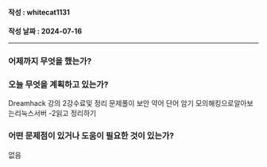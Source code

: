 #### 작성 : whitecat1131
**작성 날짜 : 2024-07-16**

---
### 어제까지 무엇을 했는가?

 
### 오늘 무엇을 계획하고 있는가?
Dreamhack 강의 2강수료및 정리 문제풀이
보안 약어 단어 암기
모의해킹으로알아보는리눅스서버 -2읽고 정리하기
### 어떤 문제점이 있거나 도움이 필요한 것이 있는가?
없음